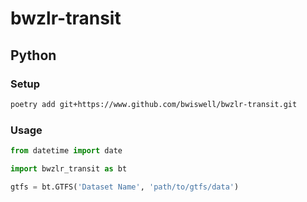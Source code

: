 # bwzlr-transit

## Python

### Setup
```sh
poetry add git+https://www.github.com/bwiswell/bwzlr-transit.git
```

### Usage
```python
from datetime import date

import bwzlr_transit as bt

gtfs = bt.GTFS('Dataset Name', 'path/to/gtfs/data')
```